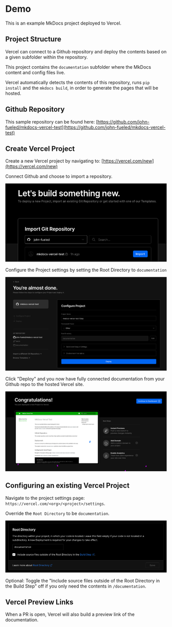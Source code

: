 # Demo

This is an example MkDocs project deployed to Vercel.

## Project Structure

Vercel can connect to a Github repository and deploy the contents based on a given subfolder within the repository.

This project contains the `documentation` subfolder where the MkDocs content and config files live.

Vercel automatically detects the contents of this repository, runs `pip install` and the `mkdocs build`, in order to generate the pages that will be hosted.

## Github Repository

This sample repository can be found here: [https://github.com/john-fueled/mkdocs-vercel-test](https://github.com/john-fueled/mkdocs-vercel-test)

## Create Vercel Project

Create a new Vercel project by navigating to: [https://vercel.com/new](https://vercel.com/new)

Connect Github and choose to import a repository.

![New Vercel project](images/vercel-create-project.jpg)

Configure the Project settings by setting the Root Directory to `documentation`

![Root Directory setting](images/vercel-project-configuration.jpg)

Click "Deploy" and you now have fully connected documentation from your Github repo to the hosted Vercel site.

![Project deployed](images/vercel-project-deployed.jpg)

## Configuring an existing Vercel Project

Navigate to the project settings page: `https://vercel.com/<org>/<project>/settings`.

Override the `Root Directory` to be `documentation`.

![Vercel Root Directory settings](images/vercel-settings-root-directory.jpg)

Optional: Toggle the "Include source files outside of the Root Directory in the Build Step" off if you only need the contents in `/documentation`.

## Vercel Preview Links

When a PR is open, Vercel will also build a preview link of the documentation.
